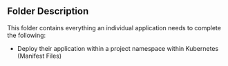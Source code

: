 ## Folder Description

This folder contains everything an individual application needs to complete the following: 

- Deploy their application within a project namespace within Kubernetes (Manifest Files)